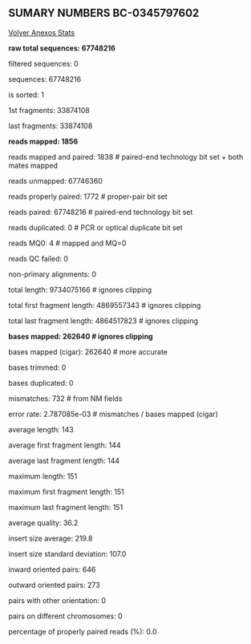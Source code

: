 ## SUMARY NUMBERS BC-0345797602 ##

[Volver Anexos Stats](../stats.html)

**raw total sequences:	67748216**

filtered sequences:	0

sequences:	67748216

is sorted:	1

1st fragments:	33874108

last fragments:	33874108

**reads mapped:	1856**

reads mapped and paired:	1838	# paired-end technology bit set + both mates mapped

reads unmapped:	67746360

reads properly paired:	1772	# proper-pair bit set

reads paired:	67748216	# paired-end technology bit set

reads duplicated:	0	# PCR or optical duplicate bit set

reads MQ0:	4	# mapped and MQ=0

reads QC failed:	0

non-primary alignments:	0

total length:	9734075166	# ignores clipping

total first fragment length:	4869557343	# ignores clipping

total last fragment length:	4864517823	# ignores clipping

**bases mapped:	262640	# ignores clipping**

bases mapped (cigar):	262640	# more accurate

bases trimmed:	0

bases duplicated:	0

mismatches:	732	# from NM fields

error rate:	2.787085e-03	# mismatches / bases mapped (cigar)

average length:	143

average first fragment length:	144

average last fragment length:	144

maximum length:	151

maximum first fragment length:	151

maximum last fragment length:	151

average quality:	36.2

insert size average:	219.8

insert size standard deviation:	107.0

inward oriented pairs:	646

outward oriented pairs:	273

pairs with other orientation:	0

pairs on different chromosomes:	0

percentage of properly paired reads (%):	0.0